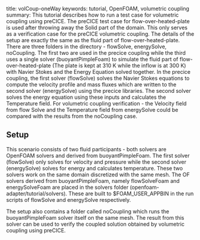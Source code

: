 
title: volCoup-oneWay
keywords: tutorial, OpenFOAM, volumetric coupling
summary: This tutorial describes how to run a test case for volumetric coupling using preCICE. The preCICE test case for flow-over-heated-plate is used after throwing away the Solid part of the domain. This only serves as a verification case for the preCICE volumetric coupling.
The details of the setup are exactly the same as the fluid part of flow-over-heated-plate. There are three folders in the directory - flowSolve, energySolve, noCoupling. The first two are used in the precice coupling while the third uses a single solver (buoyantPimpleFoam) to simulate the fluid part of flow-over-heated-plate (The plate is kept at 310 K while the inflow is at 300 K) with Navier Stokes and the Energy Equation solved together. In the precice coupling, the first solver (flowSolve) solves the Navier Stokes equations to compute the velocity profile and mass fluxes which are written to the second solver (energySolve) using the precice libraries. The second solver solves the energy equation using these inputs and calculates the Temperature field. For volumetric coupling verification - the Velocity field from flow Solve and the Temperature field from energySolve could be compared with the results from the noCoupling case.

## Setup

This scenario consists of two fluid participants - both solvers are OpenFOAM solvers and derived from buoyantPimpleFoam. The first solver (flowSolve) only solves for velocity and pressure while the second solver (energySolve) solves for energy and calculates temperature. These two solvers work on the same domain discretized with the same mesh. The OF solvers derived from buoyantPimpleFoam, namely flowSolveFoam and energySolveFoam are placed in the solvers folder (openfoam-adapter/tutorial/solvers). These are built to $FOAM_USER_APPBIN in the run scripts of flowSolve and energySolve respectively.

The setup also contains a folder called noCoupling which runs the buoyantPimpleFoam solver itself on the same mesh. The result from this solver can be used to verify the coupled solution obtained by volumetric coupling using preCICE.

